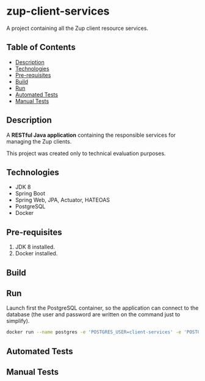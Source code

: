 # zup-client-services

A project containing all the Zup client resource services.

## Table of Contents

* [Description](#description)
* [Technologies](#technologies)
* [Pre-requisites](#pre-requisites)
* [Build](#build)
* [Run](#run)
* [Automated Tests](#automated-tests)
* [Manual Tests](#manual-tests)

## Description

A **RESTful Java application** containing the responsible services for managing the Zup clients.

This project was created only to technical evaluation purposes.

## Technologies

* JDK 8
* Spring Boot
* Spring Web, JPA, Actuator, HATEOAS
* PostgreSQL 
* Docker

## Pre-requisites

1. JDK 8 installed.
2. Docker installed. 

## Build

## Run

Launch first the PostgreSQL container, so the application can connect to the database (the user and password are written on the command just to simplify). 

```bash
docker run --name postgres -e 'POSTGRES_USER=client-services' -e 'POSTGRES_PASSWORD=client-services-p@$$w0rd' -p 5432:5432 -d postgres
```

## Automated Tests

## Manual Tests